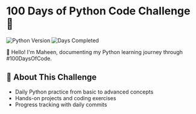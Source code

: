 # 100 Days of Python Code Challenge 🐍

![Python Version](https://img.shields.io/badge/Python-3.8+-blue)
![Days Completed](https://img.shields.io/badge/Days-20%2F100-brightgreen)

👋 Hello! I'm Maheen, documenting my Python learning journey through #100DaysOfCode.

## 📌 About This Challenge
- Daily Python practice from basic to advanced concepts
- Hands-on projects and coding exercises
- Progress tracking with daily commits
